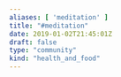 ```yaml
---
aliases: [ 'meditation' ]
title: "#meditation"
date: 2019-01-02T21:45:01Z
draft: false
type: "community"
kind: "health_and_food"
---
```

